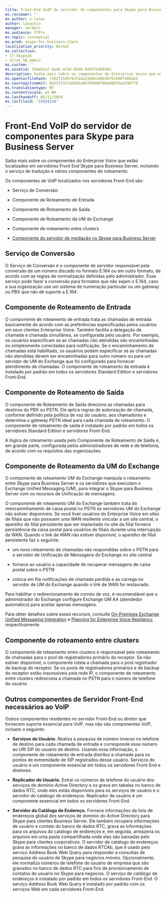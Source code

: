 ```yaml
---
title: Front-End VoIP do servidor de componentes para Skype para Business Server
ms.reviewer: ''
ms.author: v-lanac
author: lanachin
manager: serdars
ms.audience: ITPro
ms.topic: conceptual
ms.prod: skype-for-business-itpro
localization_priority: Normal
ms.collection:
- IT_Skype16
- Strat_SB_Admin
ms.custom: ''
ms.assetid: 310e81a7-da45-47d4-95d0-92837e386502
description: Saiba mais sobre os componentes do Enterprise Voice que estão localizados em servidores Front End Skype para Business Server, incluindo o serviço de tradução e vários componentes de roteamento.
ms.openlocfilehash: 7262f15d5763fa4a22b6bc6bb56fdc600f48bab2
ms.sourcegitcommit: bb53f131fabb03a66f0d000f8ba668fbad190778
ms.translationtype: MT
ms.contentlocale: pt-BR
ms.lasthandoff: 05/11/2019
ms.locfileid: "33924238"
---
```

# <a name="front-end-server-voip-components-for-skype-for-business-server"></a>Front-End VoIP do servidor de componentes para Skype para Business Server

Saiba mais sobre os componentes do Enterprise Voice que estão localizados em servidores Front End Skype para Business Server, incluindo o serviço de tradução e vários componentes de roteamento.

Os componentes de VoIP localizados nos servidores Front-End são:

- Serviço de Conversão

- Componente de Roteamento de Entrada

- Componente de Roteamento de Saída

- Componente de Roteamento da UM do Exchange

- Componente de roteamento entre clusters

- [Componente do servidor de mediação no Skype para Business Server](mediation-server.md)

## <a name="translation-service"></a>Serviço de Conversão

O Serviço de Conversão é o componente de servidor responsável pela conversão de um número discado no formato E.164 ou em outro formato, de acordo com as regras de normalização definidas pelo administrador. Esse serviço pode fazer a conversão para formatos que não sejam o E.164, caso a sua organização use um sistema de numeração particular ou um gateway ou PBX que não dê suporte a E.164.

## <a name="inbound-routing-component"></a>Componente de Roteamento de Entrada

O componente de roteamento de entrada trata as chamadas de entrada basicamente de acordo com as preferências especificadas pelos usuários em seus clientes Enterprise Voice. Também facilita a delegação de chamada e chamada simultânea, se configurada pelo usuário. Por exemplo, os usuários especificam se as chamadas não atendidas são encaminhadas ou simplesmente conectadas para notificação. Se o encaminhamento de chamadas está habilitado, os usuários podem especificar se as chamadas não atendidas devem ser encaminhadas para outro número ou para um servidor de UM do Exchange que foi configurado para fornecer atendimento de chamadas. O componente de roteamento de entrada é instalado por padrão em todos os servidores Standard Edition e servidores Front-End.

## <a name="outbound-routing-component"></a>Componente de Roteamento de Saída

O componente de Roteamento de Saída direciona as chamadas para destinos do PBX ou PSTN. Ele aplica regras de autorização de chamada, conforme definido pela política de voz do usuário, aos chamadores e determina o gateway PSTN ideal para cada chamada de roteamento. O componente de roteamento de saída é instalado por padrão em todos os servidores Standard Edition e servidores Front-End.

A lógica de roteamento usada pelo Componente de Roteamento de Saída é, em grande parte, configurada pelos administradores de rede e de telefonia, de acordo com os requisitos das organizações.

## <a name="exchange-um-routing-component"></a>Componente de Roteamento da UM do Exchange

O componente de roteamento UM do Exchange manipula o roteamento entre Skype para Business Server e os servidores que executam o Exchange Unified Messaging (UM), para integrar o Skype para Business Server com os recursos de Unificação de mensagens.

O componente de roteamento UM do Exchange também trata do reencaminhamento de caixa postal no PSTN se servidores UM do Exchange não estiver disponíveis. Se você tiver usuários do Enterprise Voice em sites de filiais que não possuem uma WAN resiliente vincular a um site central, o aparelho de filial persistente que ser implantado no site da filial fornece persistência da caixa postal para usuários de filiais durante uma interrupção da WAN. Quando o link de WAN não estiver disponível, o aparelho de filial persistente faz o seguinte:

- um novo roteamento de chamadas não respondidas sobre o PSTN para o servidor de Unificação de Mensagens do Exchange no site central

- fornece ao usuário a capacidade de recuperar mensagens de caixa postal sobre o PSTN

- coloca em fila notificações de chamada perdida e as carrega no servidor de UM do Exchange quando o link de WAN for restaurado.

Para habilitar o redirecionamento de correio de voz, é recomendável que o administrador do Exchange configure Exchange UM AA (atendedor automático) para aceitar apenas mensagens.

Para obter detalhes sobre esses recursos, consulte [On-Premises Exchange Unified Messaging Integration](https://technet.microsoft.com/library/e7c63a71-2d99-4aa9-b649-36c1a431bdf1.aspx) e [Planning for Enterprise Voice Resiliency](https://technet.microsoft.com/library/ca116700-1055-4ca5-9b87-4c7f380c3655.aspx), respectivamente.

## <a name="intercluster-routing-component"></a>Componente de roteamento entre clusters

O componente de roteamento entre clusters é responsável pelo roteamento de chamadas para o pool de registradores primário do receptor. Se não estiver disponível, o componente roteia a chamada para o pool registrador de backup do receptor. Se os pools de registradores primários e de backup do receptor estão inacessíveis pela rede IP, o componente de roteamento entre clusters redireciona a chamada no PSTN para o número de telefone do usuário.

## <a name="other-front-end-server-components-required-for-voip"></a>Outros componentes de Servidor Front-End necessários ao VoIP

Outros componentes residentes no servidor Front-End ou diretor que fornecem suporte essencial para VoIP, mas não são componentes VoIP, incluem o seguinte:

- **Serviços do Usuário.** Realiza a pesquisa de número inverso no telefone de destino para cada chamada de entrada e corresponde esse número ao URI SIP do usuário de destino. Usando essa informação, o componente de roteamento de entrada distribui a chamada para os pontos de extremidade de SIP registrados desse usuário. Serviços do usuário é um componente essencial em todos os servidores Front-End e diretores.

- **Replicador do Usuário.** Extrai os números de telefone do usuário dos serviços de domínio Active Directory e os grava em tabelas no banco de dados RTC, onde eles estão disponíveis para os serviços de usuário e o servidor do catálogo de endereços. Replicador de usuário é um componente essencial em todos os servidores Front-End.

- **Servidor do Catálogo de Endereço.** Fornece informações da lista de endereços global dos serviços de domínio do Active Directory para Skype para clientes Business Server. Ele também recupera informações de usuário e contato do banco de dados RTC, grava as informações para os arquivos do catálogo de endereços e, em seguida, armazena os arquivos em uma pasta compartilhada onde elas são baixadas pelo Skype para clientes corporativos. O servidor de catálogo de endereços grava as informações no banco de dados RTCAb, que é usado pelo serviço Address Book Web Query para responder a consultas de pesquisa do usuário de Skype para negócios móveis. Opcionalmente, ele normaliza números de telefone do usuário de empresa que são gravados no banco de dados RTC para fins de provisionamento de contatos do usuário no Skype para negócios. O serviço de catálogo de endereços é instalado por padrão em todos os servidores Front-End. O serviço Address Book Web Query é instalado por padrão com os serviços Web em cada servidores Front-End.


